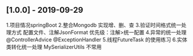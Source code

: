 ## [1.0.0] - 2019-09-29
1.项目情况springBoot
2.整合Mongodb   实现增、删、查
3.验证时间格式统一处理方式 配置文件、注解JsonFormat 优先级：注解>统一配置
4.异常的统一处理 @ControllerAdvice @ExceptionHandler
5.线程FutureTask 的使用练习
6.实体类转化统一处理 MySerializerUtils 不常用
